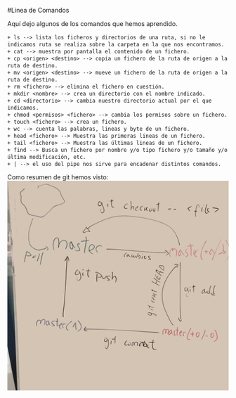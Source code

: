 #Linea de Comandos

Aquí dejo algunos de los comandos que hemos aprendido.


	+ ls --> lista los ficheros y directorios de una ruta, si no le indicamos ruta se realiza sobre la carpeta en la que nos encontramos.
	+ cat --> muestra por pantalla el contenido de un fichero.
	+ cp <origen> <destino> --> copia un fichero de la ruta de origen a la ruta de destino.
	+ mv <origen> <destino> --> mueve un fichero de la ruta de origen a la ruta de destino.
	+ rm <fichero> --> elimina el fichero en cuestión.
	+ mkdir <nombre> --> crea un directorio con el nombre indicado.
	+ cd <directorio> --> cambia nuestro directorio actual por el que indicamos.
	+ chmod <permisos> <fichero> --> cambia los permisos sobre un fichero.
	+ touch <fichero> --> crea un fichero.
	+ wc --> cuenta las palabras, lineas y byte de un fichero.
	+ head <fichero> --> Muestra las primeras lineas de un fichero.
	+ tail <fichero> --> Muestra las últimas lineas de un fichero.
	+ find --> Busca un fichero por nombre y/o tipo fichero y/o tamaño y/o última modificación, etc.
	+ | --> el uso del pipe nos sirve para encadenar distintos comandos.


Como resumen de git hemos visto:
![alt x](esquema_Git.png)
